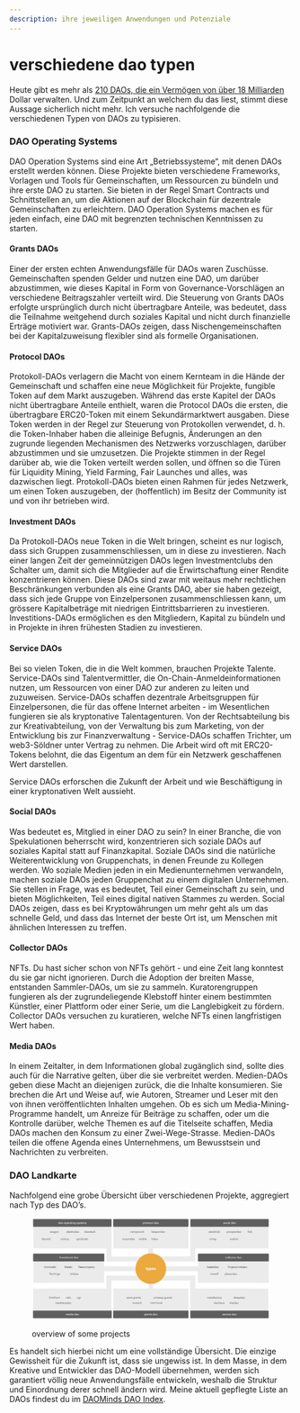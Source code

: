 ```yaml
---
description: ihre jeweiligen Anwendungen und Potenziale
---
```


# verschiedene dao typen

Heute gibt es mehr als [210 DAOs, die ein Vermögen von über 18 Milliarden](https://daominds.io/extdeepdaodashboard) Dollar verwalten. Und zum Zeitpunkt an welchem du das liest, stimmt diese Aussage sicherlich nicht mehr. Ich versuche nachfolgende die verschiedenen Typen von DAOs zu typisieren.

### DAO Operating Systems

DAO Operation Systems sind eine Art „Betriebssysteme“, mit denen DAOs erstellt werden können. Diese Projekte bieten verschiedene Frameworks, Vorlagen und Tools für Gemeinschaften, um Ressourcen zu bündeln und ihre erste DAO zu starten. Sie bieten in der Regel Smart Contracts und Schnittstellen an, um die Aktionen auf der Blockchain für dezentrale Gemeinschaften zu erleichtern. DAO Operation Systems machen es für jeden einfach, eine DAO mit begrenzten technischen Kenntnissen zu starten.

#### Grants DAOs

Einer der ersten echten Anwendungsfälle für DAOs waren Zuschüsse. Gemeinschaften spenden Gelder und nutzen eine DAO, um darüber abzustimmen, wie dieses Kapital in Form von Governance-Vorschlägen an verschiedene Beitragszahler verteilt wird. Die Steuerung von Grants DAOs erfolgte ursprünglich durch nicht übertragbare Anteile, was bedeutet, dass die Teilnahme weitgehend durch soziales Kapital und nicht durch finanzielle Erträge motiviert war. Grants-DAOs zeigen, dass Nischengemeinschaften bei der Kapitalzuweisung flexibler sind als formelle Organisationen.

#### Protocol DAOs

Protokoll-DAOs verlagern die Macht von einem Kernteam in die Hände der Gemeinschaft und schaffen eine neue Möglichkeit für Projekte, fungible Token auf dem Markt auszugeben. Während das erste Kapitel der DAOs nicht übertragbare Anteile enthielt, waren die Protocol DAOs die ersten, die übertragbare ERC20-Token mit einem Sekundärmarktwert ausgaben. Diese Token werden in der Regel zur Steuerung von Protokollen verwendet, d. h. die Token-Inhaber haben die alleinige Befugnis, Änderungen an den zugrunde liegenden Mechanismen des Netzwerks vorzuschlagen, darüber abzustimmen und sie umzusetzen. Die Projekte stimmen in der Regel darüber ab, wie die Token verteilt werden sollen, und öffnen so die Türen für Liquidity Mining, Yield Farming, Fair Launches und alles, was dazwischen liegt. Protokoll-DAOs bieten einen Rahmen für jedes Netzwerk, um einen Token auszugeben, der (hoffentlich) im Besitz der Community ist und von ihr betrieben wird.

#### Investment DAOs

Da Protokoll-DAOs neue Token in die Welt bringen, scheint es nur logisch, dass sich Gruppen zusammenschliessen, um in diese zu investieren. Nach einer langen Zeit der gemeinnützigen DAOs legen Investmentclubs den Schalter um, damit sich die Mitglieder auf die Erwirtschaftung einer Rendite konzentrieren können. Diese DAOs sind zwar mit weitaus mehr rechtlichen Beschränkungen verbunden als eine Grants DAO, aber sie haben gezeigt, dass sich jede Gruppe von Einzelpersonen zusammenschliessen kann, um grössere Kapitalbeträge mit niedrigen Eintrittsbarrieren zu investieren. Investitions-DAOs ermöglichen es den Mitgliedern, Kapital zu bündeln und in Projekte in ihren frühesten Stadien zu investieren.

#### Service DAOs

Bei so vielen Token, die in die Welt kommen, brauchen Projekte Talente. Service-DAOs sind Talentvermittler, die On-Chain-Anmeldeinformationen nutzen, um Ressourcen von einer DAO zur anderen zu leiten und zuzuweisen. Service-DAOs schaffen dezentrale Arbeitsgruppen für Einzelpersonen, die für das offene Internet arbeiten - im Wesentlichen fungieren sie als kryptonative Talentagenturen. Von der Rechtsabteilung bis zur Kreativabteilung, von der Verwaltung bis zum Marketing, von der Entwicklung bis zur Finanzverwaltung - Service-DAOs schaffen Trichter, um web3-Söldner unter Vertrag zu nehmen. Die Arbeit wird oft mit ERC20-Tokens belohnt, die das Eigentum an dem für ein Netzwerk geschaffenen Wert darstellen.

Service DAOs erforschen die Zukunft der Arbeit und wie Beschäftigung in einer kryptonativen Welt aussieht.

#### Social DAOs

Was bedeutet es, Mitglied in einer DAO zu sein? In einer Branche, die von Spekulationen beherrscht wird, konzentrieren sich soziale DAOs auf soziales Kapital statt auf Finanzkapital. Soziale DAOs sind die natürliche Weiterentwicklung von Gruppenchats, in denen Freunde zu Kollegen werden. Wo soziale Medien jeden in ein Medienunternehmen verwandeln, machen soziale DAOs jeden Gruppenchat zu einem digitalen Unternehmen. Sie stellen in Frage, was es bedeutet, Teil einer Gemeinschaft zu sein, und bieten Möglichkeiten, Teil eines digital nativen Stammes zu werden. Social DAOs zeigen, dass es bei Kryptowährungen um mehr geht als um das schnelle Geld, und dass das Internet der beste Ort ist, um Menschen mit ähnlichen Interessen zu treffen.

#### Collector DAOs

NFTs. Du hast sicher schon von NFTs gehört - und eine Zeit lang konntest du sie gar nicht ignorieren. Durch die Adoption der breiten Masse, entstanden Sammler-DAOs, um sie zu sammeln. Kuratorengruppen fungieren als der zugrundeliegende Klebstoff hinter einem bestimmten Künstler, einer Plattform oder einer Serie, um die Langlebigkeit zu fördern. Collector DAOs versuchen zu kuratieren, welche NFTs einen langfristigen Wert haben.

#### Media DAOs

In einem Zeitalter, in dem Informationen global zugänglich sind, sollte dies auch für die Narrative gelten, über die sie verbreitet werden. Medien-DAOs geben diese Macht an diejenigen zurück, die die Inhalte konsumieren. Sie brechen die Art und Weise auf, wie Autoren, Streamer und Leser mit den von ihnen veröffentlichten Inhalten umgehen. Ob es sich um Media-Mining-Programme handelt, um Anreize für Beiträge zu schaffen, oder um die Kontrolle darüber, welche Themen es auf die Titelseite schaffen, Media DAOs machen den Konsum zu einer Zwei-Wege-Strasse. Medien-DAOs teilen die offene Agenda eines Unternehmens, um Bewusstsein und Nachrichten zu verbreiten.

### DAO Landkarte

Nachfolgend eine grobe Übersicht über verschiedenen Projekte, aggregiert nach Typ des DAO’s.

<figure><img src="../.gitbook/assets/image (18).png" alt=""><figcaption><p>overview of some projects</p></figcaption></figure>

Es handelt sich hierbei nicht um eine vollständige Übersicht. Die einzige Gewissheit für die Zukunft ist, dass sie ungewiss ist. In dem Masse, in dem Kreative und Entwickler das DAO-Modell übernehmen, werden sich garantiert völlig neue Anwendungsfälle entwickeln, weshalb die Struktur und Einordnung derer schnell ändern wird. Meine aktuell gepflegte Liste an DAOs findest du im [DAOMinds DAO Index](https://daominds.io/DAOindex).
